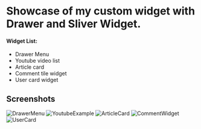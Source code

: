 # Showcase of my custom widget with Drawer and Sliver Widget.
#### Widget List:
- Drawer Menu
- Youtube video list
- Article card
- Comment tile widget
- User card widget

## Screenshots
![DrawerMenu](https://gitlab.com/devin.yonas/flutter-custom-widget/uploads/15911837cba46f07720285e181937ced/Screen_Shot_2020-07-15_at_17.47.25.png "Drawer Menu")
![YoutubeExample](https://gitlab.com/devin.yonas/flutter-custom-widget/uploads/606fe019e4bb83f1f59890cdc11d3d0a/Screen_Shot_2020-07-15_at_17.46.54.png "Youtube video List")
![ArticleCard](https://gitlab.com/devin.yonas/flutter-custom-widget/uploads/e2d5dfdc9e39db648db3a848432f7390/Screen_Shot_2020-07-15_at_17.47.33.png "Article Card")
![CommentWidget](https://gitlab.com/devin.yonas/flutter-custom-widget/uploads/0298ce4cf0bfeb1cb5cfc4de8c3304d5/Screen_Shot_2020-07-15_at_17.47.40.png "Coment Tile")
![UserCard](https://gitlab.com/devin.yonas/flutter-custom-widget/uploads/92178be8030ee95d982e7481387ccf46/Screen_Shot_2020-07-15_at_17.47.55.png "User Card")